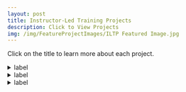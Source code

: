```yaml
---
layout: post
title: Instructor-Led Training Projects
description: Click to View Projects
img: /img/FeatureProjectImages/ILTP Featured Image.jpg
---
```


Click on the title to learn more about each project.

<details>
  <summary>label</summary>
  ...goodies in here.
</details>
<details>
  <summary>label</summary>
  ...goodies in here.
</details>
<details>
  <summary>label</summary>
  ...goodies in here.
</details>
